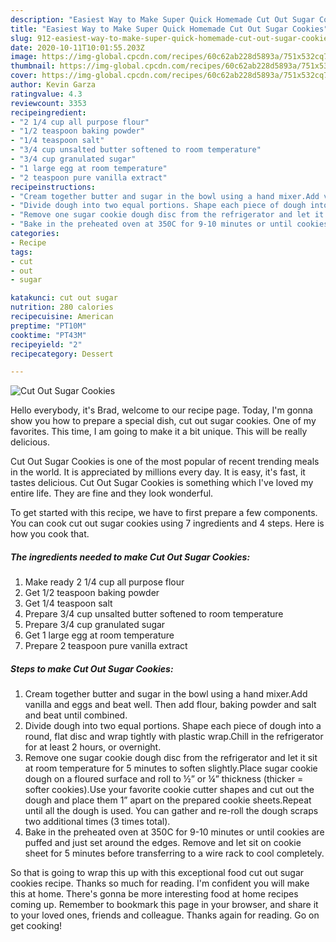 ```yaml
---
description: "Easiest Way to Make Super Quick Homemade Cut Out Sugar Cookies"
title: "Easiest Way to Make Super Quick Homemade Cut Out Sugar Cookies"
slug: 912-easiest-way-to-make-super-quick-homemade-cut-out-sugar-cookies
date: 2020-10-11T10:01:55.203Z
image: https://img-global.cpcdn.com/recipes/60c62ab228d5893a/751x532cq70/cut-out-sugar-cookies-recipe-main-photo.jpg
thumbnail: https://img-global.cpcdn.com/recipes/60c62ab228d5893a/751x532cq70/cut-out-sugar-cookies-recipe-main-photo.jpg
cover: https://img-global.cpcdn.com/recipes/60c62ab228d5893a/751x532cq70/cut-out-sugar-cookies-recipe-main-photo.jpg
author: Kevin Garza
ratingvalue: 4.3
reviewcount: 3353
recipeingredient:
- "2 1/4 cup all purpose flour"
- "1/2 teaspoon baking powder"
- "1/4 teaspoon salt"
- "3/4 cup unsalted butter softened to room temperature"
- "3/4 cup granulated sugar"
- "1 large egg at room temperature"
- "2 teaspoon pure vanilla extract"
recipeinstructions:
- "Cream together butter and sugar in the bowl using a hand mixer.Add vanilla and eggs and beat well. Then add flour, baking powder and salt and beat until combined."
- "Divide dough into two equal portions. Shape each piece of dough into a round, flat disc and wrap tightly with plastic wrap.Chill in the refrigerator for at least 2 hours, or overnight."
- "Remove one sugar cookie dough disc from the refrigerator and let it sit at room temperature for 5 minutes to soften slightly.Place sugar cookie dough on a floured surface and roll to ½” or ¼” thickness (thicker = softer cookies).Use your favorite cookie cutter shapes and cut out the dough and place them 1” apart on the prepared cookie sheets.Repeat until all the dough is used. You can gather and re-roll the dough scraps two additional times (3 times total)."
- "Bake in the preheated oven at 350C for 9-10 minutes or until cookies are puffed and just set around the edges. Remove and let sit on cookie sheet for 5 minutes before transferring to a wire rack to cool completely."
categories:
- Recipe
tags:
- cut
- out
- sugar

katakunci: cut out sugar 
nutrition: 280 calories
recipecuisine: American
preptime: "PT10M"
cooktime: "PT43M"
recipeyield: "2"
recipecategory: Dessert

---
```



![Cut Out Sugar Cookies](https://img-global.cpcdn.com/recipes/60c62ab228d5893a/751x532cq70/cut-out-sugar-cookies-recipe-main-photo.jpg)

Hello everybody, it's Brad, welcome to our recipe page. Today, I'm gonna show you how to prepare a special dish, cut out sugar cookies. One of my favorites. This time, I am going to make it a bit unique. This will be really delicious.

Cut Out Sugar Cookies is one of the most popular of recent trending meals in the world. It is appreciated by millions every day. It is easy, it's fast, it tastes delicious. Cut Out Sugar Cookies is something which I've loved my entire life. They are fine and they look wonderful.




To get started with this recipe, we have to first prepare a few components. You can cook cut out sugar cookies using 7 ingredients and 4 steps. Here is how you cook that.

<!--inarticleads1-->

##### The ingredients needed to make Cut Out Sugar Cookies:

1. Make ready 2 1/4 cup all purpose flour
1. Get 1/2 teaspoon baking powder
1. Get 1/4 teaspoon salt
1. Prepare 3/4 cup unsalted butter softened to room temperature
1. Prepare 3/4 cup granulated sugar
1. Get 1 large egg at room temperature
1. Prepare 2 teaspoon pure vanilla extract




<!--inarticleads2-->

##### Steps to make Cut Out Sugar Cookies:

1. Cream together butter and sugar in the bowl using a hand mixer.Add vanilla and eggs and beat well. Then add flour, baking powder and salt and beat until combined.
1. Divide dough into two equal portions. Shape each piece of dough into a round, flat disc and wrap tightly with plastic wrap.Chill in the refrigerator for at least 2 hours, or overnight.
1. Remove one sugar cookie dough disc from the refrigerator and let it sit at room temperature for 5 minutes to soften slightly.Place sugar cookie dough on a floured surface and roll to ½” or ¼” thickness (thicker = softer cookies).Use your favorite cookie cutter shapes and cut out the dough and place them 1” apart on the prepared cookie sheets.Repeat until all the dough is used. You can gather and re-roll the dough scraps two additional times (3 times total).
1. Bake in the preheated oven at 350C for 9-10 minutes or until cookies are puffed and just set around the edges. Remove and let sit on cookie sheet for 5 minutes before transferring to a wire rack to cool completely.




So that is going to wrap this up with this exceptional food cut out sugar cookies recipe. Thanks so much for reading. I'm confident you will make this at home. There's gonna be more interesting food at home recipes coming up. Remember to bookmark this page in your browser, and share it to your loved ones, friends and colleague. Thanks again for reading. Go on get cooking!
